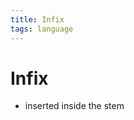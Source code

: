 ```yaml
---
title: Infix
tags: language
---
```


# Infix
- inserted inside the stem






















































